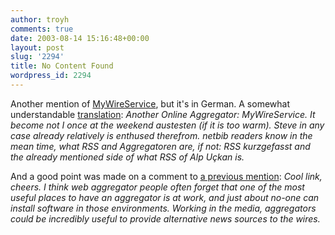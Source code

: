 ```yaml
---
author: troyh
comments: true
date: 2003-08-14 15:16:48+00:00
layout: post
slug: '2294'
title: No Content Found
wordpress_id: 2294
---
```


Another mention of [MyWireService](http://mywireservice.com), but it's in German. A somewhat understandable [translation](http://ets.freetranslation.com/): _Another Online Aggregator: MyWireService.  It become not I once at the weekend austesten (if it is too warm).  Steve in any case already relatively is enthused therefrom. netbib readers know in the mean time, what RSS and Aggregatoren are, if not: RSS kurzgefasst and the already mentioned side of what RSS of Alp Uçkan is._

And a good point was made on a comment to [a previous mention](http://www.librarystuff.net/new_archives/000618.html): _Cool link, cheers. I think web aggregator people often forget that one of the most useful places to have an aggregator is at work, and just about no-one can install software in those environments. Working in the media, aggregators could be incredibly useful to provide alternative news sources to the wires._
